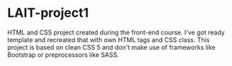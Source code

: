 # LAIT-project1
HTML and CSS project created during the front-end course. I've got ready template and recreated that with own HTML tags and CSS class.
This project is based on clean CSS 5 and don't make use of frameworks like Bootstrap or preprocessors like SASS.
